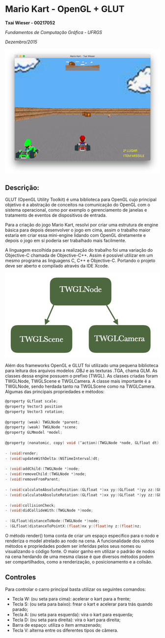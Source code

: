Mario Kart - OpenGL + GLUT
==============

**Txai Wieser - 00217052**

*Fundamentos de Computação Gráfica - UFRGS*

*Dezembro/2015*

![ss 1](https://github.com/txaidw/MarioKart_OpenGL/blob/master/ss/ss1.png)

Descrição:
--------------

GLUT (OpenGL Utility Toolkit) é uma biblioteca para OpenGL cujo principal objetivo é a abstração de conceitos na comunicação do OpenGL com o sistema operacional, como por exemplo o gerenciamento de janelas e tratamento de eventos de dispositivos de entrada.

Para a criação do jogo Mario Kart, resolvi por criar uma estrutura de engine básica para depois desenvolver o jogo em cima, assim o trabalho maior estaria em criar essa mini-engine lidando com OpenGL diretamente e depois o jogo em sí poderia ser trabalhado mais facilmente.

A linguagem escolhida para a realização do trabalho foi uma variação do Objective-C chamada de Objective-C++. Assim é possível utilizar em um mesmo programa as linguagens C, C++ e Objective-C. Portando o projeto deve ser aberto e compilado através da IDE Xcode.

![ss 2](https://github.com/txaidw/MarioKart_OpenGL/blob/master/ss/ss2.png)

Além dos frameworks OpenGL e GLUT foi utilizado uma pequena biblioteca para leitura dos arquivos modelos .OBJ e as texturas .TGA, chama GLM.
As classes dessa engine possuem o prefixo (TWGL). As classes criadas foram TWGLNode, TWGLScene e TWGLCamera.
A classe mais importante é a TWGLNode, sendo herdada tanto na TWGLScene como na TWGLCamera.
Algumas das principais propriedades e métodos:

```Objective-C
@property GLfloat scale;
@property Vector3 position
@property Vector3 rotation;

@property (weak) TWGLNode *parent;
@property (weak) TWGLNode *scene;
@property GLMmodel *model;

@property (nonatomic, copy) void (^action)(TWGLNode *node, GLfloat dt);

- (void)render;
- (void)updateWithDelta:(NSTimeInterval)dt;

- (void)addChild:(TWGLNode *)node;
- (void)removeChild:(TWGLNode *)node;
- (void)removeFromParent;

- (void)calculateAbsolutePosition:(GLfloat *)xx yy:(GLfloat *)yy zz:(GLfloat *)zz;
- (void)calculateAbsoluteRotation:(GLfloat *)xx yy:(GLfloat *)yy zz:(GLfloat *)zz;

- (void)collisionCheck;
- (void)didCollideWith:(TWGLNode *)node;

- (GLfloat)distanceToNode:(TWGLNode *)node;
- (GLfloat)distanceToPointX:(float)nx y:(float)ny z:(float)nz;
```

O método render() toma conta de criar um espaço especifico para o nodo e renderiza o model atrelado ao nodo na cena. A funcionalidade dos outros métodos e propriedades podem ser inferidas pelos seus nomes ou visualizando o código fonte.
O maior ganho em utilizar o padrão de nodos na cena herdando de uma mesma classe é que diversos métodos podem ser compartilhados, como a renderização, o posicionamento e a colisão.

## Controles ##
Para controlar o carro principal basta utilizar os seguintes comandos:
* Tecla W: (ou seta para cima): acelerar o kart para a frente; 
* Tecla S: (ou seta para baixo): frear o kart e acelerar para trás quando parado; 
* Tecla A: (ou seta para esquerda): vira o kart para esquerda; 
* Tecla D: (ou seta para direita): vira o kart para direita; 
* Barra de espaço: utiliza o item armazenado; 
* Tecla V: alterna entre os diferentes tipos de câmera. 
